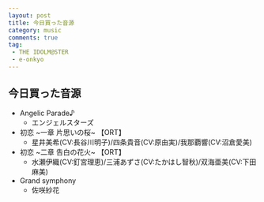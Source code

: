 ```yaml
---
layout: post
title: 今日買った音源
category: music
comments: true
tag:
 - THE IDOLM@STER
 - e-onkyo
---
```


## 今日買った音源

* Angelic Parade♪
  * エンジェルスターズ
* 初恋 ~一章 片思いの桜~ 【ORT】
  * 星井美希(CV:長谷川明子)/四条貴音(CV:原由実)/我那覇響(CV:沼倉愛美)
* 初恋 ~二章 告白の花火~ 【ORT】
  * 水瀬伊織(CV:釘宮理恵)/三浦あずさ(CV:たかはし智秋)/双海亜美(CV:下田麻美)
* Grand symphony
  * 佐咲紗花
